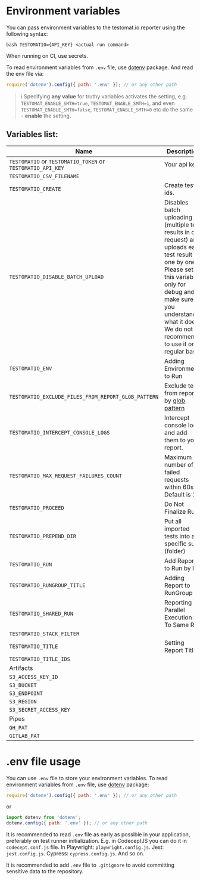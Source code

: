 # Environment variables

You can pass environment variables to the testomat.io reporter using the following syntax:

`bash TESTOMATIO={API_KEY} <actual run command>`

When running on CI, use secrets.

To read environment variables from `.env` file, use [dotenv](https://www.npmjs.com/package/dotenv) package. And read the env file via:

```javascript
require('dotenv').config({ path: '.env' }); // or any other path
```

> ℹ️ Specifying **any value** for truthy variables activates the setting, e.g. `TESTOMAT_ENABLE_SMTH=true`, `TESTOMAT_ENABLE_SMTH=1`, and even `TESTOMAT_ENABLE_SMTH=false`, `TESTOMAT_ENABLE_SMTH=0` etc do the same - **enable** the setting.

## Variables list:

| Name                                                       | Description                                                                                                                                                                                                                                   | Example                                                                                                                                                                                                                                                               |
| ---------------------------------------------------------- | --------------------------------------------------------------------------------------------------------------------------------------------------------------------------------------------------------------------------------------------- | --------------------------------------------------------------------------------------------------------------------------------------------------------------------------------------------------------------------------------------------------------------------- |
| `TESTOMATIO` or `TESTOMATIO_TOKEN` or `TESTOMATIO_API_KEY` | Your api key.                                                                                                                                                                                                                                 |
| `TESTOMATIO_CSV_FILENAME`                                  |                                                                                                                                                                                                                                               |
| `TESTOMATIO_CREATE`                                        | Create test ids.                                                                                                                                                                                                                              |
| `TESTOMATIO_DISABLE_BATCH_UPLOAD`                 | Disables batch uploading (multiple test results in one request) and uploads each test result one by one. Please set this variable only for debug and make sure you understand what it does. We do not recommend to use it on a regular basis. | `TESTOMATIO_DISABLE_BATCH_UPLOAD=true <actual run command>`                                                                                                                                                                                                  |
| `TESTOMATIO_ENV`                                           | Adding Environments to Run                                                                                                                                                                                                                    | `TESTOMATIO={API_KEY} TESTOMATIO_ENV="Windows, Chrome" <actual run command>`                                                                                                                                                                                          |
| `TESTOMATIO_EXCLUDE_FILES_FROM_REPORT_GLOB_PATTERN`        | Exclude tests from report by [glob pattern](https://www.npmjs.com/package/glob)                                                                                                                                                               | `TESTOMATIO_EXCLUDE_FILES_FROM_REPORT_GLOB_PATTERN="**/*.setup.ts" <actual run command>`. You may use multiple patterns, separate them with semicolon (`;`): `TESTOMATIO_EXCLUDE_FILES_FROM_REPORT_GLOB_PATTERN="**/*.setup.ts;tests/*.auth.js" <actual run command>` |
| `TESTOMATIO_INTERCEPT_CONSOLE_LOGS`                        | Intercept console logs and add them to your report.                                                                                                                                                                                           | `TESTOMATIO_INTERCEPT_CONSOLE_LOGS=true <actual run command>`                                                                                                                                                                                                         |
| `TESTOMATIO_MAX_REQUEST_FAILURES_COUNT`                    | Maximum number of failed requests within 60s. Default is 10.                                                                                                                                                                                  | `TESTOMATIO_MAX_REQUEST_RETRIES_COUNT=5 <actual run command>`                                                                                                                                                                                                         |
| `TESTOMATIO_PROCEED`                                       | Do Not Finalize Run                                                                                                                                                                                                                           | `TESTOMATIO_PREPEND_DIR="MyTESTS" TESTOMATIO=1111111 npx check-tests CodeceptJS "**/*{.,_}{test,spec}.js"`                                                                                                                                                            |
| `TESTOMATIO_PREPEND_DIR`                                   | Put all imported tests into a specific suite (folder)                                                                                                                                                                                         |
| `TESTOMATIO_RUN`                                           | Add Report to Run by ID                                                                                                                                                                                                                       |
| `TESTOMATIO_RUNGROUP_TITLE`                                | Adding Report to RunGroup                                                                                                                                                                                                                     | `TESTOMATIO={API_KEY} TESTOMATIO_RUNGROUP_TITLE="Build ${BUILD_ID}" <actual run command>`                                                                                                                                                                             |
| `TESTOMATIO_SHARED_RUN`                                    | Reporting Parallel Execution to To Same Run                                                                                                                                                                                                   | `TESTOMATIO={API_KEY} TESTOMATIO_TITLE="report for commit ${GIT_COMMIT}" TESTOMATIO_SHARED_RUN=1 <actual run command>`                                                                                                                                                |
| `TESTOMATIO_STACK_FILTER`                                  |                                                                                                                                                                                                                                               |
| `TESTOMATIO_TITLE`                                         | Setting Report Title                                                                                                                                                                                                                          | `TESTOMATIO={API_KEY} TESTOMATIO_TITLE="title for the report" <actual run command>`                                                                                                                                                                                   |
| `TESTOMATIO_TITLE_IDS`                                     |                                                                                                                                                                                                                                               |
| Artifacts                                                  |                                                                                                                                                                                                                                               |
| `S3_ACCESS_KEY_ID`                                         |                                                                                                                                                                                                                                               |
| `S3_BUCKET`                                                |                                                                                                                                                                                                                                               |
| `S3_ENDPOINT`                                              |                                                                                                                                                                                                                                               |
| `S3_REGION`                                                |                                                                                                                                                                                                                                               |
| `S3_SECRET_ACCESS_KEY`                                     |                                                                                                                                                                                                                                               |
| Pipes                                                      |                                                                                                                                                                                                                                               |
| `GH_PAT`                                                   |                                                                                                                                                                                                                                               |
| `GITLAB_PAT`                                               |                                                                                                                                                                                                                                               |

# .env file usage

You can use `.env` file to store your environment variables. To read environment variables from `.env` file, use [dotenv](https://www.npmjs.com/package/dotenv) package:

```javascript
require('dotenv').config({ path: '.env' }); // or any other path
```

or

```javascript
import dotenv from 'dotenv';
dotenv.config({ path: '.env' }); // or any other path
```

It is recommended to read `.env` file as early as possible in your application, preferably on test runner initialization.
E.g. in CodeceptJS you can do it in `codecept.conf.js` file. In Playwright: `playwright.config.js`. Jest: `jest.config.js`. Cypress: `cypress.config.js`. And so on.

It is recommended to add `.env` file to `.gitignore` to avoid committing sensitive data to the repository.
